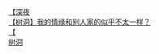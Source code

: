 [【深夜](http://tieba.baidu.com/p/4659049388?see_lz=1&pn=)   
[【树洞】我的情缘和别人家的似乎不太一样？](http://tieba.baidu.com/p/4660357203?see_lz=1&pn=)   
[【](http://tieba.baidu.com/p/4659803309?see_lz=1&pn=)   
[树洞](http://tieba.baidu.com/p/4659135491?see_lz=1&pn=)   
